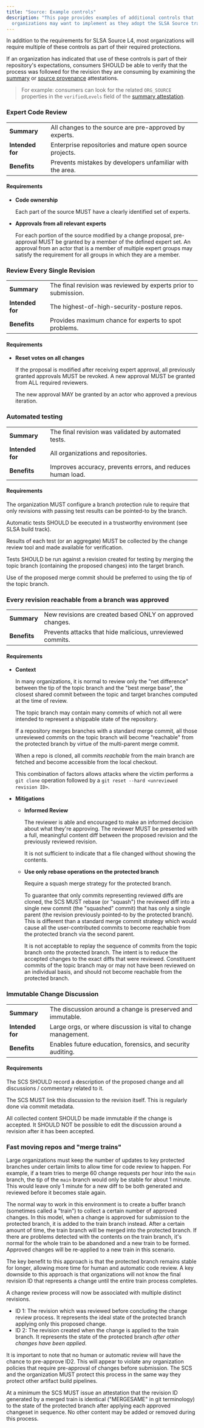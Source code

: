 ```yaml
---
title: "Source: Example controls"
description: "This page provides examples of additional controls that
  organizations may want to implement as they adopt the SLSA Source track."
---
```


In addition to the requirements for SLSA Source L4, most organizations will
require multiple of these controls as part of their required protections.

If an organization has indicated that use of these controls is part of
their repository's expectations, consumers SHOULD be able to verify that the
process was followed for the revision they are consuming by examining the
[summary](./source-requirements#source-verification-summary-attestation) or
[source provenance](./source-requirements#source-provenance-attestations)
attestations.

> For example: consumers can look for the related `ORG_SOURCE` properties in
> the `verifiedLevels` field of the [summary
> attestation](./source-requirements#source-verification-summary-attestation).

### Expert Code Review

<!-- markdownlint-disable-next-line MD055 -->
| | |
| --- | ---
| **Summary** | All changes to the source are pre-approved by experts.
| **Intended for** | Enterprise repositories and mature open source projects.
| **Benefits** | Prevents mistakes by developers unfamiliar with the area.

#### Requirements

-   **Code ownership**

    Each part of the source MUST have a clearly identified set of experts.

-   **Approvals from all relevant experts**

    For each portion of the source modified by a change proposal, pre-approval
    MUST be granted by a member of the defined expert set. An approval from an
    actor that is a member of multiple expert groups may satisfy the
    requirement for all groups in which they are a member.

### Review Every Single Revision

<!-- markdownlint-disable-next-line MD055 -->
| | |
| --- | ---
| **Summary** | The final revision was reviewed by experts prior to submission.
| **Intended for** | The highest-of-high-security-posture repos.
| **Benefits** | Provides maximum chance for experts to spot problems.

#### Requirements

-   **Reset votes on all changes**

    If the proposal is modified after receiving expert approval, all previously
    granted approvals MUST be revoked. A new approval MUST be granted from ALL
    required reviewers.

    The new approval MAY be granted by an actor who approved a previous
    iteration.

### Automated testing

<!-- markdownlint-disable-next-line MD055 -->
| | |
| --- | ---
| **Summary** | The final revision was validated by automated tests.
| **Intended for** | All organizations and repositories.
| **Benefits** | Improves accuracy, prevents errors, and reduces human load.

#### Requirements

The organization MUST configure a branch protection rule to require that only
revisions with passing test results can be pointed-to by the branch.

Automatic tests SHOULD be executed in a trustworthy environment (see SLSA
build track).

Results of each test (or an aggregate) MUST be collected by the change review
tool and made available for verification.

Tests SHOULD be run against a revision created for testing by merging the topic
branch (containing the proposed changes) into the target branch.

Use of the proposed merge commit should be preferred to using the tip of the
topic branch.

### Every revision reachable from a branch was approved

<!-- markdownlint-disable-next-line MD055 -->
| | |
| --- | ---
| **Summary** | New revisions are created based ONLY on approved changes.
| **Benefits** | Prevents attacks that hide malicious, unreviewed commits.

#### Requirements

-   **Context**

    In many organizations, it is normal to review only the "net difference"
    between the tip of the topic branch and the "best merge base", the closest
    shared commit between the topic and target branches computed at the time of
    review.

    The topic branch may contain many commits of which not all were intended to
    represent a shippable state of the repository.

    If a repository merges branches with a standard merge commit, all those
    unreviewed commits on the topic branch will become "reachable" from the
    protected branch by virtue of the multi-parent merge commit.

    When a repo is cloned, all commits _reachable_ from the main branch are
    fetched and become accessible from the local checkout.

    This combination of factors allows attacks where the victim performs a `git
    clone` operation followed by a `git reset --hard <unreviewed revision ID>`.

-   **Mitigations**

    -   **Informed Review**

        The reviewer is able and encouraged to make an informed decision about
        what they're approving. The reviewer MUST be presented with a full,
        meaningful content diff between the proposed revision and the
        previously reviewed revision.

        It is not sufficient to indicate that a file changed without showing
        the contents.

    -   **Use only rebase operations on the protected branch**

        Require a squash merge strategy for the protected branch.

        To guarantee that only commits representing reviewed diffs are cloned,
        the SCS MUST rebase (or "squash") the reviewed diff into a single new
        commit (the "squashed" commit) that has only a single parent (the
        revision previously pointed-to by the protected branch). This is
        different than a standard merge commit strategy which would cause all
        the user-contributed commits to become reachable from the protected
        branch via the second parent.

        It is not acceptable to replay the sequence of commits from the topic
        branch onto the protected branch. The intent is to reduce the accepted
        changes to the exact diffs that were reviewed. Constituent commits of
        the topic branch may or may not have been reviewed on an individual
        basis, and should not become reachable from the protected branch.

### Immutable Change Discussion

<!-- markdownlint-disable-next-line MD055 -->
| | |
| --- | ---
| **Summary** | The discussion around a change is preserved and immutable.
| **Intended for** | Large orgs, or where discussion is vital to change management.
| **Benefits** | Enables future education, forensics, and security auditing.

#### Requirements

The SCS SHOULD record a description of the proposed change and all discussions
/ commentary related to it.

The SCS MUST link this discussion to the revision itself. This is regularly
done via commit metadata.

All collected content SHOULD be made immutable if the change is accepted. It
SHOULD NOT be possible to edit the discussion around a revision after it has
been accepted.

### Fast moving repos and "merge trains"

Large organizations must keep the number of updates to key protected branches
under certain limits to allow time for code review to happen. For example, if
a team tries to merge 60 change requests per hour into the `main` branch, the
tip of the `main` branch would only be stable for about 1 minute. This would
leave only 1 minute for a new diff to be both generated and reviewed before
it becomes stale again.

The normal way to work in this environment is to create a buffer branch
(sometimes called a "train") to collect a certain number of approved changes.
In this model, when a change is approved for submission to the protected
branch, it is added to the train branch instead. After a certain amount of
time, the train branch will be merged into the protected branch. If there are
problems detected with the contents on the train branch, it's normal for the
whole train to be abandoned and a new train to be formed. Approved changes
will be re-applied to a new train in this scenario.

The key benefit to this approach is that the protected branch remains stable
for longer, allowing more time for human and automatic code review. A key
downside to this approach is that organizations will not know the final
revision ID that represents a change until the entire train process completes.

A change review process will now be associated with multiple distinct
revisions.

-   ID 1: The revision which was reviewed before concluding the change review
    process. It represents the ideal state of the protected branch applying
    only this proposed change.
-   ID 2: The revision created when the change is applied to the train branch.
    It represents the state of the protected branch _after other changes have
    been applied_.

It is important to note that no human or automatic review will have the chance
to pre-approve ID2. This will appear to violate any organization policies that
require pre-approval of changes before submission. The SCS and the
organization MUST protect this process in the same way they protect other
artifact build pipelines.

At a minimum the SCS MUST issue an attestation that the revision ID generated
by a merged train is identical ("MERGESAME" in git terminology) to the state
of the protected branch after applying each approved changeset in sequence.
No other content may be added or removed during this process.
